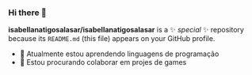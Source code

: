 ### Hi there 👋


**isabellanatigosalasar/isabellanatigosalasar** is a ✨ _special_ ✨ repository because its `README.md` (this file) appears on your GitHub profile.



- 🌱 Atualmente estou aprendendo linguagens de programação
- 👯 Estou procurando colaborar em projes de games


